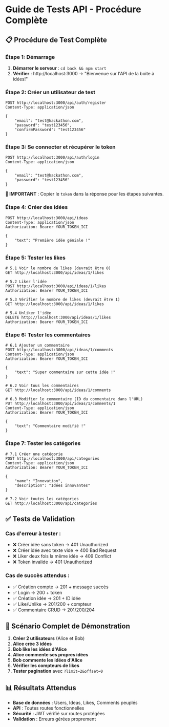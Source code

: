 # Guide de Tests API - Procédure Complète

## 📋 Procédure de Test Complète

### Étape 1: Démarrage
1. **Démarrer le serveur** : `cd back && npm start`
2. **Vérifier** : http://localhost:3000 → "Bienvenue sur l'API de la boite à idées!"

### Étape 2: Créer un utilisateur de test
```http
POST http://localhost:3000/api/auth/register
Content-Type: application/json

{
    "email": "test@hackathon.com",
    "password": "test123456",
    "confirmPassword": "test123456"
}
```

### Étape 3: Se connecter et récupérer le token
```http
POST http://localhost:3000/api/auth/login
Content-Type: application/json

{
    "email": "test@hackathon.com",
    "password": "test123456"
}
```
**📝 IMPORTANT** : Copier le `token` dans la réponse pour les étapes suivantes.

### Étape 4: Créer des idées
```http
POST http://localhost:3000/api/ideas
Content-Type: application/json
Authorization: Bearer YOUR_TOKEN_ICI

{
    "text": "Première idée géniale !"
}
```

### Étape 5: Tester les likes
```http
# 5.1 Voir le nombre de likes (devrait être 0)
GET http://localhost:3000/api/ideas/1/likes

# 5.2 Liker l'idée
POST http://localhost:3000/api/ideas/1/likes
Authorization: Bearer YOUR_TOKEN_ICI

# 5.3 Vérifier le nombre de likes (devrait être 1)
GET http://localhost:3000/api/ideas/1/likes

# 5.4 Unliker l'idée  
DELETE http://localhost:3000/api/ideas/1/likes
Authorization: Bearer YOUR_TOKEN_ICI
```

### Étape 6: Tester les commentaires
```http
# 6.1 Ajouter un commentaire
POST http://localhost:3000/api/ideas/1/comments
Content-Type: application/json
Authorization: Bearer YOUR_TOKEN_ICI

{
    "text": "Super commentaire sur cette idée !"
}

# 6.2 Voir tous les commentaires
GET http://localhost:3000/api/ideas/1/comments

# 6.3 Modifier le commentaire (ID du commentaire dans l'URL)
PUT http://localhost:3000/api/ideas/1/comments/1
Content-Type: application/json
Authorization: Bearer YOUR_TOKEN_ICI

{
    "text": "Commentaire modifié !"
}
```

### Étape 7: Tester les catégories
```http
# 7.1 Créer une catégorie
POST http://localhost:3000/api/categories
Content-Type: application/json
Authorization: Bearer YOUR_TOKEN_ICI

{
    "name": "Innovation",
    "description": "Idées innovantes"
}

# 7.2 Voir toutes les catégories
GET http://localhost:3000/api/categories
```

## ✅ Tests de Validation

### Cas d'erreur à tester :
- ❌ Créer idée sans token → 401 Unauthorized
- ❌ Créer idée avec texte vide → 400 Bad Request  
- ❌ Liker deux fois la même idée → 409 Conflict
- ❌ Token invalide → 401 Unauthorized

### Cas de succès attendus :
- ✅ Création compte → 201 + message succès
- ✅ Login → 200 + token
- ✅ Création idée → 201 + ID idée
- ✅ Like/Unlike → 201/200 + compteur
- ✅ Commentaire CRUD → 201/200/204

## 🚀 Scénario Complet de Démonstration

1. **Créer 2 utilisateurs** (Alice et Bob)
2. **Alice crée 3 idées**
3. **Bob like les idées d'Alice** 
4. **Alice commente ses propres idées**
5. **Bob commente les idées d'Alice**
6. **Vérifier les compteurs de likes**
7. **Tester pagination** avec `?limit=2&offset=0`

## 📊 Résultats Attendus

- **Base de données** : Users, Ideas, Likes, Comments peuplés
- **API** : Toutes routes fonctionnelles
- **Sécurité** : JWT vérifié sur routes protégées  
- **Validation** : Erreurs gérées proprement
